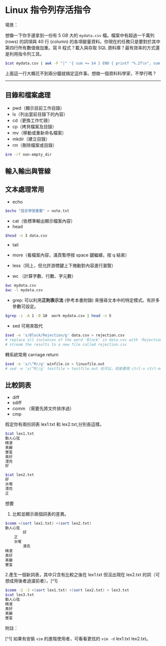 # Linux 指令列存活指令

場景：

想像一下你手邊拿到一份有 5 GB 大的 `mydata.csv` 檔。檔案中有超過一千萬列 (rows) 的詞項與 40 行 (column) 的各項變量資料。你現在的任務只是要對於其中第四行所有數值做加重。寫 R 程式？載入與存取 SQL 資料庫？最有效率的方式還是利用指令列工具。

```bash
$cat mydata.csv | awk -F "|" '{ sum += $4 } END { printf "%.2f\n", sum }'
```
上面這一行大概花不到兩分鐘就搞定這件事。想做一個資料科學家，不學行嗎？


------
## 目錄和檔案處理
- pwd（顯示目前工作目錄）
- ls（列出當前目錄下的內容）
- cd（更換工作忙碌）
- cp（拷貝檔案及目錄）
- mv（移動或重新命名檔案）
- mkdir（建立目錄）
- rm（刪除檔案或目錄）

```bash
$rm -rf non-empty_dir
```

## 輸入輸出與管線



## 文本處理常用

- echo

```bash
$echo "語言學很重要" > note.txt
```
- cat（依標準輸出顯示檔案內容）
- head

```bash
$head -n 3 data.csv
```
- tail
- more（看檔案內容，滿頁暫停按 space 鍵繼續，按 q 結束）
- less（同上，但允許游標鍵上下捲動對內容進行瀏覽）

- wc （計算字數、行數、字元數）

```bash
$wc mydata.csv
$wc -l mydata.csv
```
- grep: 可以利用**正則表示法** (參考本書附錄) 來搜尋文本中的特定模式。有許多參數可設定。

```bash
$grep -i -A 1 -B 10  work mydata.csv | head -n 5
```

- sed
可用來取代

```bash
$sed -e 's/Block/Rejection/g' data.csv > rejection.csv
# replace all instances of the word 'Block' in data.csv with 'Rejection'
# stream the results to a new file called rejection.csv
```

轉系統常用
carriage return

```bash
$sed -e 's/\^M//g' winfile.in > linuxfile.out
# sed -e 's/^M//g' testfile > testfile.out 也可以，但是要用 ctrl-v ctrl-m 來打出^ 
```
## 比較詞表

- diff
- sdiff
- comm （需要先將文件排序過）
- cmp

假定你有兩份詞表 lex1.txt 和 lex2.txt,分別長這樣。

```bash
$cat lex1.txt
動人心弦
精湛
美麗
豐富
美好
漂亮
好

$cat lex2.txt
好
水喔
漂亮
正

```

想要
1. 比較並顯示兩個詞表的差異。

```bash
$comm <(sort lex1.txt) <(sort lex2.txt)
動人心弦
		好
	正
	水喔
		漂亮
精湛
美好
美麗
豐富

```

2.產生一個新詞表，其中只含有比較之後在 lex1.txt 但沒出現在 lex2.txt 的詞（可想成用後者過濾前者）。[^1] 



```bash
$comm -2 -3 <(sort lex1.txt) <(sort lex2.txt) > lex3.txt
$cat lex3.txt
動人心弦
精湛
美好
美麗
豐富
```




附註：

[^1] 如果有安裝 `vim` 的進階使用者，可看看更炫的 `vim -d` lex1.txt lex2.txt。
